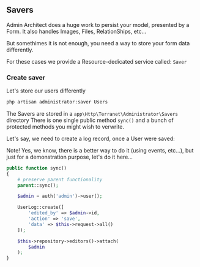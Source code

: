 ## Savers

Admin Architect does a huge work to persist your model, presented by a Form.
It also handles Images, Files, RelationShips, etc...

But somethimes it is not enough, you need a way to store your form data differently.

For these cases we provide a Resource-dedicated service called: `Saver`

### Create saver

Let's store our users differently

```bash
php artisan administrator:saver Users
```

The Savers are stored in a `app\Http\Terranet\Administrator\Savers` directory
There is one single public method `sync()` and a bunch of protected methods you might wish to verwrite.

Let's say, we need to create a log record, once a User were saved:

Note! Yes, we know, there is a better way to do it (using events, etc...), but just for a demonstration purpose, let's do it here...

```php
public function sync()
{
	# preserve parent functionality
	parent::sync();

	$admin = auth('admin')->user();

	UserLog::create([
		'edited_by' => $admin->id,
		'action' => 'save',
		'data' => $this->request->all()
	]);

	$this->repository->editors()->attach(
		$admin
	);
}
```